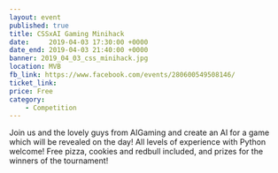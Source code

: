 ```yaml
---
layout: event
published: true
title: CSSxAI Gaming Minihack
date:     2019-04-03 17:30:00 +0000
date_end: 2019-04-03 21:40:00 +0000 
banner: 2019_04_03_css_minihack.jpg
location: MVB
fb_link: https://www.facebook.com/events/280600549508146/
ticket_link: 
price: Free
category:
    - Competition
---
```


Join us and the lovely guys from AIGaming and create an AI for a game which will be revealed on the day! All levels of experience with Python welcome! Free pizza, cookies and redbull included, and prizes for the winners of the tournament!
